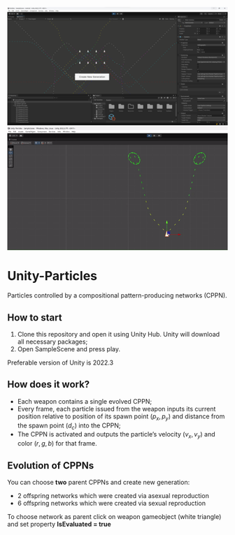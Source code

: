 ![Alt text](screenshot_particles.png?raw=true "Title")
![Alt text](demo.gif?raw=true "Title")

# Unity-Particles
Particles controlled by a compositional pattern-producing networks (CPPN).

## How to start
1. Clone this repository and open it using Unity Hub. Unity will download all necessary packages;
2. Open SampleScene and press play.
   
Preferable version of Unity is 2022.3

## How does it work? 
+ Each weapon contains a single evolved CPPN;
+ Every frame, each particle issued from the weapon inputs its current position relative to position of its spawn point $(p_x, p_y)$ and distance from the spawn point $(d_c)$ into the CPPN;
+ The CPPN is activated and outputs the particle’s velocity $(v_x, v_y)$ and color $(r, g, b)$ for that frame.

## Evolution of CPPNs
You can choose **two** parent CPPNs and create new generation:
+ 2 offspring networks which were created via asexual reproduction
+ 6 offspring networks which were created via sexual reproduction

To choose network as parent click on weapon gameobject (white triangle) and set property **IsEvaluated = true**
